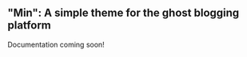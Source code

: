 "Min": A simple theme for the ghost blogging platform
-----------------------------

Documentation coming soon!
